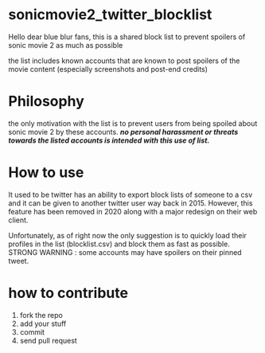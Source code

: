 # sonicmovie2_twitter_blocklist
Hello dear blue blur fans, this is a shared block list to prevent spoilers of sonic movie 2 as much as possible

the list includes known accounts that are known to post spoilers of the movie content (especially screenshots and post-end credits) 

# Philosophy 
the only motivation with the list is to prevent users from being spoiled about sonic movie 2 by these accounts. 
<b><i>no personal harassment or threats towards the listed accounts is intended with this use of list.</b></i>

# How to use
It used to be twitter has an ability to export block lists of someone to a csv and it can be given to another twitter user way back in 2015. However, this feature has been removed in 2020 along with a major redesign on their web client. 

Unfortunately, as of right now the only suggestion is to quickly load their profiles in the list (blocklist.csv) and block them as fast as possible. STRONG WARNING : some accounts may have spoilers on their pinned tweet.

# how to contribute
1. fork the repo
2. add your stuff
3. commit
4. send pull request

